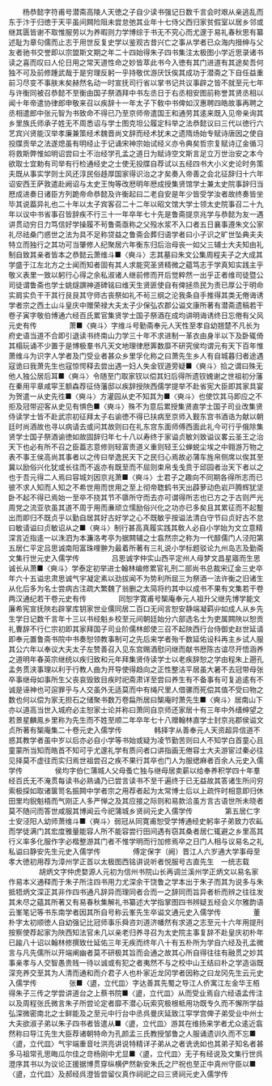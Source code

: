 <!-- { "loadSidebar": true } -->
　　杨恭懿字符甫号潜斋高陵人天徳之子自少读书强记日数千言会时艰从亲逃乱而东于汴于归徳于天平虽间闗险阻未尝怠弛其业年十七侍父西归家贫假室以居乡邻或继其匮皆谢不取惟服劳以为养暇则力学博综于书无不究心而尤邃于易礼春秋思有纂述耻为章句儒而止志于用世反复史学以鉴观古昔兴亡之事从学者已众海内搢绅与父友者驰书交誉即以宗盟斯文期之年二十四始得朱子四书集注太极图小学近思录诸书读之喜而叹曰人伦日用之常天道性命之妙皆萃此书今入徳有其门进道有其途矣吾何独不可及前修踵武哉于是穷理反躬一乎持敬优游厌饫俟其成功于潜斋之下自任益重前习尽变不事肤末矣赫然名动一时宣抚司行省以掌书记共议事辟之皆不就至元七年与许衡同被召恭懿不至衡由国子祭酒拜中书左丞日于右丞相安图前称誉其贤丞相以闻十年帝遣协律郎申敬来召以疾辞十一年太子下敎中书俾如汉惠聘四皓故事再聘之丞相遣郎中张元智为书致命不得已乃至京师帝遣国王和通劳其逺来既入见帝亲询其乡里族氏师承子姓无不周悉诏与学士图克坦公履定科举之法恭懿议曰三代以徳行六艺宾兴贤能汉举孝廉兼策经术魏晋尚文辞而经术犹未之遗隋炀始专赋诗唐因之使自投牒贡举之法遂熄虽有明经止于记诵宋神宗始试经义亦令典矣哲宗复赋诗辽金循习将救斯弊惟如明诏尝曰士不治经学孔孟之道日为赋诗空文斯言足立万世治安之本今欲取士宜勅有司举有行检通经史之士使无投牒自荐试以五经四书大小义史论时务策夫既从事实学则士风还淳民俗趍厚国家得识治之才矣奏入帝善之会北征辞归十六年诏安西王萨敦遣赴阙诏与太史王恂等改厯明年厯成授集贤馆学士兼太史院事辞归当厯成进奏日诸臣方列跪帝命恭懿及许衡起曰二老自安是年少皆受学汝者故终奏皆坐毕其说葢异礼也二十年以太子宾客召二十二年以昭文馆大学士领太史院事召二十九年以议中书省事召皆辞疾不行三十一年卒年七十先是鲁斋提京兆学与恭懿为友一遇讲贯动穷日力笃信好学操履不茍鲁斋亟称之父殁水浆不入口者五日襄事遵朱文公家礼尽祛桑门惑世之法为具不足称贷益之鲁斋会葬归语学者曰小子识之旷世坠典夫夫特立而独行之其功可当肇修人纪聚居六年衡东归后治母丧一如父三辅士大夫知由礼制自致其亲者皆本之恭懿云萧维斗■〈奭斗〉志其墓曰朱文公集周程夫子之大成其学盛于江左北方之士闻而知者固有其人求能究圣贤精微之藴笃志于学真知实践主乎敬义表里一致以躬行心得之余私淑诸人继前修而开后觉粹然一出乎正者维司徒暨公司徒谓鲁斋也学士姚燧譔神道碑铭曰维天生贤匪使自有俾拯烝民为责已厚公于明命实肩实负干干其行艮艮其守师古丧祭如礼不茍三纲之沦我条自手推得其类无倦诲诱学者宗之西土山斗皇庆中赠荣禄大夫太子少保弘农郡公谥文康所著有潜斋遗稿若干卷子寅字敬伯博通六经百氏累官集贤学士国子祭酒在成均讲明诲诱终日忘倦有父风元史有传
　　
　　萧■〈奭斗〉字维斗号勤斋奉元人天性至孝自幼翘楚不凡长为府史语当道不合即引退读书终南山力学三十年不求进制一革衣由身半以下及卧辄倚其榻玩诵不少置于是博极羣书凡天文地理律厯筭数靡不研究侯均谓元有天下百年惟萧维斗为识字人学者及门受业者甚众乡里孚化称之曰萧先生乡人有自城暮归者途遇寇诡曰我萧先生也寇惊愕释去尝出遇一妇人失金钗道旁疑■〈奭斗〉拾之谓曰殊无他人独公居后耳■〈奭斗〉令随至门取家钗以偿其妇后得所遗钗媿谢之世祖初分藩在秦用平章咸寜王额森荐征侍藩邸以疾辞授陜西儒学提举不赴省宪大臣即其家具宴为贺遣一从史先徃■〈奭斗〉方灌园从史不知其为■〈奭斗〉也使饮其马即应之不拒及冠带迎客从史见有惧色■〈奭斗〉殊不为意后累授集贤直学士国子司业改集贤侍读学士皆不赴武宗初征拜太子右谕徳不得已扶病至京师入觐东宫书酒诰为献以朝廷时尚酒故也寻以病请去或问其故则曰在礼东宫东面师傅西面此礼今可行乎俄除集贤学士国子祭酒谕徳如故固辞归年七十八以寿终于家谥贞敏刘致谥议畧云圣王之治天下也必有所不召之臣葢志意修则轻富贵道义重则轻王公蝉蜕尘埃之中翱游万物之表不事王侯高尚其事者以之传曰举逸民天下之民归心焉故必蒲车旌帛侧席以俟其至冀以励俗兴化犹或长往而不返亦有既至而不屈则束帛戋戋贲于邱园者治天下者以之也于吾元得二人焉曰容城刘因京兆萧■〈奭斗〉士君子之趣向不同期各得所志而已彼不求人知而人知之不希世用而世用之至上彻帝聦鹤书天出薜萝动色岩戸腾辉犹坚卧不起不得已焉始一至卒不挠其节不隳所守而去亦可谓得所志也已方之于古则严光周党之流亚欤虽其道不周于用而亷顽立懦励俗兴化之功亦已多矣且其累征而不起蹔出而即归不既贞乎以勤自居其好古好学之心不既敏乎按谥法清白守节曰贞好古不怠曰敏请谥曰贞敏诏从之■〈奭斗〉制行甚高真履实践其敎人必自小学始为文立意精深言近指逺一以洙泗为本濂洛考亭为据闗辅之士翕然宗之称为一代醇儒门人泾阳第五居仁平定吕思诚南阳富珠哩翀为最着所著有三礼说小学标题驳论九州岛志及勤斋文集行世元史入儒学传
　　
　　吕思诚字仲实山西平定州人母梦文昌星寤而生思诚长从萧■〈奭斗〉学泰定初举进士翰林编修累官礼刑二部尚书总裁宋辽金三史卒年六十五谥忠肃思诚气宇凝定素以劲拔闻不为势利所屈三为祭酒一法许衡之旧诸生从化后多为名士尝病古注疏大繁魏了翁删之太简将约其中以成书不果有文集若干卷两汉通纪若干卷元史有传
　　
　　同恕字寛甫号榘庵奉元人祖升父继先博学能文廉希宪宣抚陜右辟掌库钥家世业儒同居二百口无间言恕安静端凝羁丱如成人从乡先生学日记数千言年十三以书经魁乡校至元间朝廷始分六部选名士为吏属闗陜以恕贡礼曹辞不行仁宗初即其家拜国子司业阶儒林郎使三召不起陜西行台侍御史赵世延请即奉元置鲁斋书院中书奏恕领教事制可之先后来学者殆千数延佑设科再主乡试人服其公六年以奉议大夫太子左赞善召入见东宫赐酒慰问继而献书厯陈古谊尽开悟涵养之道明年春英宗继统以疾归致和元年拜集贤侍读学士以老疾辞恕之学由程朱上遡孔孟务贯浃事理以利于行教人曲为开导使得趋向之正性整洁平居虽大暑不去冠带母张卒事继母如事所生父丧哀毁致目疾时祀斋肃详至尝曰养生有不备事有可复追逺有不诚是诬神也可逭罪乎与人交虽外无适莫而中有绳尺里人借骡而死偿其值不受曰物之数也何以偿为家无担石之储聚书数万卷扁所居曰榘庵时萧先生■〈奭斗〉居南山下亦以道高当世入城府必主恕家士论并称曰萧同自京师还家居十有三年中外缙绅望之若景星麟鳯乡里称为先生而不姓至顺二年卒年七十八赠翰林直学士封京兆郡侯谥文贞所著有榘庵集二十卷元史入儒学传
　　
　　韩择字从善奉元人天资超异信道不惑其教学者虽中岁以后亦必自小学等书始或疑为凌节勤苦则曰人不知学白首童心且童蒙所当知而皓首不知可乎尤邃礼学有质问者口讲指画无倦容士大夫游宦过秦必往见择莫不虚往而实归焉世祖尝召之疾不果行其卒也门人为服缌麻者百余人元史入儒学传
　　
　　侯均字伯仁蒲城人父母蚤亡独与继母居卖薪以给奉养积学四十年羣经百氏无不淹贯每读书必熟诵乃已尝言读书不至千遍终于已无益故其答诸生所问穷索极探如取诸箧笥名振闗中学者宗之用荐者起为太常博士后以上疏忤时相意即归休田里均貎魁梧而气刚正人多严惮之及其应接之际则和易款洽虽方言古语世所未晓者莫不随问而答世咸服其博闻云今祀蒲城乡贤祠元史入儒学传
　　
　　第五居仁字士安泾阳人幼师萧维斗■〈奭斗〉弱冠从同寛甫恕受学博通经史躬率子弟致力农畆而学徒满门其宏度雅量能容人所不能容尝行田间遇有窃其桑者居仁辄避之乡里高其行义率多化服作字必楷整游其门者不惟学明而行加修焉卒之日门人相与议易名之礼私谥曰静安先生元史入儒学传
　　
　　傅定保字（阙）晋江人六岁通大学事母至孝大徳初用荐为漳州学正首以太极图西铭讲说听者悦服号古直先生　一统志载
　　
　　胡炳文字仲虎婺源人元初为信州书院山长再调兰溪州学正炳文以易名家作易本义通释而于朱子所注四书用力尤深余干饶鲁之学本出于朱子而其为说多与朱抵牾炳文深正其非作四书通凡辞异而理同者合而一之辞同而旨异者析而辨之往往发其未尽之藴其所著又有易春秋集解礼书纂述大学指掌图四书辨疑五经会义尔雅韵语云峯笔记等书东南学者因其所自号称云峯先生卒谥文通元史入儒学传
　　
　　董朴字太初顺徳人自幼强记比冠师事乐舜咨刘道济幡然有求道之志至元十六年用提刑按察使荐起家为陜西知法官未几以亲老归养寻召为太史院主事复辞不赴皇庆初朴年已踰八十诏以翰林修撰致仕延佑三年无疾而终年八十有五朴所为学自六经及孔孟微言与凡先儒所以开端阐幽者莫不研极其旨而会通之故其心所自得往往有融贯之妙其事亲孝与人交智愚贵贱一待以诚或有犯之者夷然不与之校中山王结曰朴之学造诣既深充养交至其为人清而通和而介君子人也朴家近龙冈学者因称之曰龙冈先生云元史入儒学传
　　
　　张■〈盨，立代皿〉字达善其先蜀之导江人侨寓江左金华王栢得朱子三传之学尝讲道台之上蔡书院■〈盨，立代皿〉从而受业焉自六经语孟传注以及周程张氏微言朱子所尝论定者靡不潜心玩索究极根柢用功既专久而不懈所学益弘深微密南北之士鲜能及之至元中行台中丞呉曼庆延致江寜学宫俾子弟受业中州士大夫欲淑子弟以朱子四书者皆遣从■〈盨，立代皿〉游其在维扬来学者尤众逺近翕然称曰导江先生大臣荐诸朝特命为孔颜孟三氏教授邹鲁之人服诵遗训久而不忘■〈盨，立代皿〉气宇端重音吐洪亮讲说特精详子弟从之者诜诜如也其弟子知名者甚多马祖常孔思晦瓜尔佳之竒杨刚中尤显■〈盨，立代皿〉无子有经说及文集行世呉澄序其书以为议论正援据博贯穿纵横俨然新安朱氏之尸祝也至正中真州守臣以■〈盨，立代皿〉及郝经呉澄皆尝留仪真作祠祀之曰三贤祠元史入儒学传
　　
